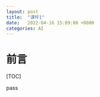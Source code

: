 ```yaml
---
layout: post
title:  "课件1"
date:   2022-04-16 15:09:08 +0800
categories: AI
---
```



# 前言

[TOC]

pass
